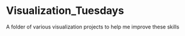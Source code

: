 # Visualization_Tuesdays
A folder of various visualization projects to help me improve these skills
